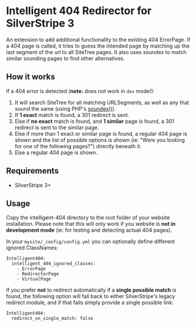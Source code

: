 # Intelligent 404 Redirector for SilverStripe 3
An extension to add additional functionality to the existing 404 ErrorPage.
If a 404 page is called, it tries to guess the intended page by matching up the
last segment of the url to all SiteTree pages. It also uses soundex to match similar
sounding pages to find other alternatives.

## How it works
If a 404 error is detected (**note:** does not work in `dev` mode!):

1. It will search SiteTree for all matching URLSegments, as well as any that sound the same
(using PHP's [soundex()](http://php.net/manual/en/function.soundex.php)).
2. If **1 exact** match is found, a 301 redirect is sent.
3. Else if **no exact** match is found, and **1 similar** page is found, a 301 redirect is sent
to the similar page.
4. Else if more than 1 exact or similar page is found, a regular 404 page is shown and the list of
possible options is shown (ie: "Were you looking for one of the following pages?") directly beneath it.
5. Else a regular 404 page is shown.

## Requirements
* SilverStripe 3+

## Usage
Copy the intelligent-404 directory to the root folder of your website installation. Please note
that this will only work if you website is **not in development mode** (ie: for testing and detecting actual 404 pages).

In your `mysite/_config/config.yml` you can optionally define different ignored ClassNames:
```
Intelligent404:
  intelligent_404_ignored_classes:
    - ErrorPage
    - RedirectorPage
    - VirtualPage
```

If you prefer **not** to redirect automatically if a **single possible match** is found, the following option will fall back to either SilverStripe's legacy redirect module, and if that fails simply provide a single possible link:
```
Intelligent404:
  redirect_on_single_match: false
```
